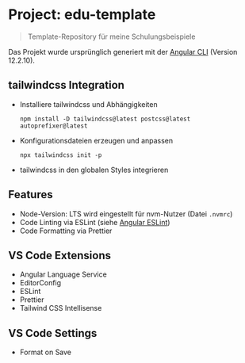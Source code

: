 # Project: edu-template

> Template-Repository für meine Schulungsbeispiele

Das Projekt wurde ursprünglich generiert mit der [Angular CLI](https://github.com/angular/angular-cli) (Version 12.2.10).

## tailwindcss Integration

- Installiere tailwindcss und Abhängigkeiten

  `npm install -D tailwindcss@latest postcss@latest autoprefixer@latest`

- Konfigurationsdateien erzeugen und anpassen

  `npx tailwindcss init -p`

- tailwindcss in den globalen Styles integrieren

## Features

- Node-Version: LTS wird eingestellt für nvm-Nutzer (Datei `.nvmrc`)
- Code Linting via ESLint (siehe [Angular ESLint](https://github.com/angular-eslint/angular-eslint))
- Code Formatting via Prettier

## VS Code Extensions

- Angular Language Service
- EditorConfig
- ESLint
- Prettier
- Tailwind CSS Intellisense

## VS Code Settings

- Format on Save
